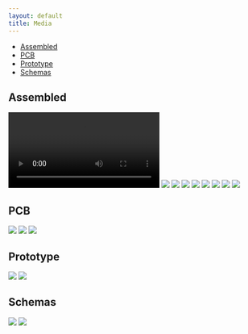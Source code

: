 ```yaml
---
layout: default
title: Media
---
```


- [Assembled](#assembled)
- [PCB](#pcb)
- [Prototype](#prototype)
- [Schemas](#schemas)

## Assembled

<video controls="controls" class="img-full">
  <source src="./assets/media/assembled/usage-demo-2.mov">
</video>

<img src="./assets/media/assembled/front-on.jpeg" class="img-full" />

<img src="./assets/media/assembled/front-side-on.jpeg" class="img-full" />

<img src="./assets/media/assembled/front-side-2-on.jpeg" class="img-full" />

<img src="./assets/media/assembled/back-on.jpeg" class="img-full" />

<img src="./assets/media/assembled/front.jpeg" class="img-full" />

<img src="./assets/media/assembled/back.jpeg" class="img-full" />

<img src="./assets/media/assembled/open-front.jpeg" class="img-full" />

<img src="./assets/media/assembled/open-back.jpeg" class="img-full" />

## PCB

<img src="./assets/media/wip/assembled-pcb-front.jpeg" class="img-full" />

<img src="./assets/media/wip/assembled-pcb-back.jpeg" class="img-full" />

<img src="./assets/media/assembled/spinner.jpeg" class="img-full" />

## Prototype

<img src="./assets/media/wip/prototype.jpeg" class="img-full" />

<img src="./assets/media/wip/prototype-pcb.jpeg" class="img-full" />

## Schemas

<img src="./assets/KiCad/schema.png" class="img-full" />

<img src="./assets/KiCad/pcb.png" class="img-full" />